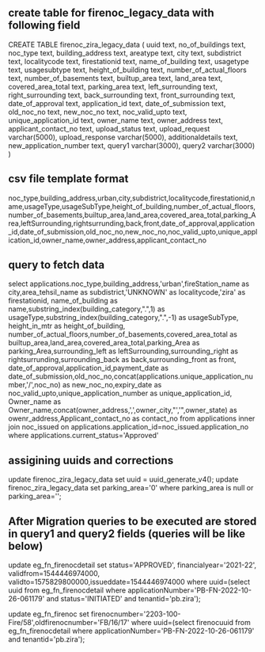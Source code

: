 create table for firenoc_legacy_data with following field
-------------------------------------

CREATE TABLE firenoc_zira_legacy_data
(
  uuid text,
  no_of_buildings text,
  noc_type text,
  building_address text,
  areatype text,
  city text,
  subdistrict text,
  localitycode text,
  firestationid text,
  name_of_building text,
  usagetype text,
  usagesubtype text,
  height_of_building text,
  number_of_actual_floors text,
  number_of_basements text,
  builtup_area text,
  land_area text,
  covered_area_total text,
  parking_area text,
  left_surrounding text,
  right_surrounding text,
  back_surrounding text,
  front_surrounding text,
  date_of_approval text,
  application_id text,
  date_of_submission text,
  old_noc_no text,
  new_noc_no text,
  noc_valid_upto text,
  unique_application_id text,
  owner_name text,
  owner_address text,
  applicant_contact_no text,
  upload_status text,
  upload_request varchar(5000),
  upload_response varchar(5000),
  additionaldetails text,
  new_application_number text,
  query1 varchar(3000),
  query2 varchar(3000)
)


csv file template format
--------------------------
noc_type,building_address,urban,city,subdistrict,localitycode,firestationid,name,usageType,usageSubType,height_of_building,number_of_actual_floors,number_of_basements,builtup_area,land_area,covered_area_total,parking_Area,leftSurrounding,rightsurrunding,back,front,date_of_approval,application_id,date_of_submission,old_noc_no,new_noc_no,noc_valid_upto,unique_application_id,owner_name,owner_address,applicant_contact_no

query to fetch data
---------------------
select applications.noc_type,building_address,'urban',fireStation_name as city,area_tehsil_name as subdistrict,'UNKNOWN' as localitycode,'zira' as firestationid,
 name_of_building as name,substring_index(building_category,".",1) as usageType,substring_index(building_category,".",-1) as usageSubType,
 height_in_mtr as height_of_building,
 number_of_actual_floors,number_of_basements,covered_area_total as builtup_area,land_area,covered_area_total,parking_Area as parking_Area,surrounding_left as leftSurrounding,surrounding_right as rightsurrunding,surrounding_back as back,surrounding_front as front,
 date_of_approval,application_id,payment_date as date_of_submission,old_noc_no,concat(applications.unique_application_number,'/',noc_no) as  new_noc_no,expiry_date as noc_valid_upto,unique_application_number as unique_application_id,
 Owner_name as Owner_name,concat(owner_address,',',owner_city,"','",owner_state) as owenr_address,Applicant_contact_no as contact_no
from applications
inner join noc_issued on applications.application_id=noc_issued.application_no
where applications.current_status='Approved'

assigining uuids and corrections
-----------------------------------

update firenoc_zira_legacy_data set uuid = uuid_generate_v4();
update firenoc_zira_legacy_data set parking_area='0' where parking_area is null or parking_area='';




After Migration queries to be executed are stored in query1 and query2 fields (queries will be like below)
--------------------------------------------------------------------------------------------------------
 update eg_fn_firenocdetail set status='APPROVED', financialyear='2021-22', validfrom=1544446974000, validto=1575829800000,issueddate=1544446974000 where uuid=(select uuid from eg_fn_firenocdetail where applicationNumber='PB-FN-2022-10-26-061179' and status='INITIATED' and tenantid='pb.zira');

 update eg_fn_firenoc set firenocnumber='2203-100-Fire/58',oldfirenocnumber='FB/16/17' where uuid=(select firenocuuid from eg_fn_firenocdetail where applicationNumber='PB-FN-2022-10-26-061179'  and tenantid='pb.zira');